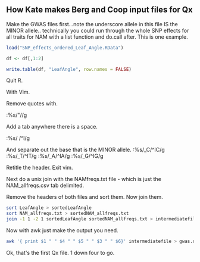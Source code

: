 ## How Kate makes Berg and Coop input files for Qx

Make the GWAS files first...note the underscore allele in this file IS the MINOR allele.. technically you could run through the whole SNP effects for all traits for NAM with a list function and do.call after. This is one example.
```R
load("SNP_effects_ordered_Leaf_Angle.RData")

df <- df[,1:2]

write.table(df, "LeafAngle", row.names = FALSE)

```

Quit R.

With Vim. 

Remove quotes with. 

:%s/"//g

Add a tab anywhere there is a space.

:%s/ /^I/g

And separate out the base that is the MINOR allele.
:%s/_C/^IC/g
:%s/_T/^IT/g
:%s/_A/^IA/g
:%s/_G/^IG/g

Retitle the header. Exit vim.

Next do a unix join with the NAMfreqs.txt file - which is just the NAM_allfreqs.csv tab delimited.

Remove the headers of both files and sort them. Now join them.

```bash
sort LeafAngle > sortedLeafAngle
sort NAM_allfreqs.txt > sortedNAM_allfreqs.txt
join -1 1 -2 1 sortedLeafAngle sortedNAM_allfreqs.txt > intermediatefile
```

Now with awk just make the output you need. 

```bash
awk '{ print $1 " " $4 " " $5 " " $3 " " $6}' intermediatefile > gwas.data.file
```

Ok, that's the first Qx file. 1 down four to go.
